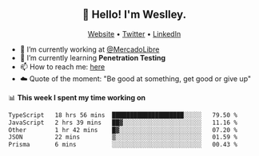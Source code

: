 <h2 align="center">👋 Hello! I'm Weslley.</h2>
<p align="center">
  <a href="http://weslleyneri.com.br">Website</a> •
  <a href="https://twitter.com/Weslley_Neri">Twitter</a> •
  <a href="https://www.linkedin.com/in/weslley-neri-3658908b">LinkedIn</a>
</p>


- 🔭 I’m currently working at [@MercadoLibre](https://github.com/mercadolibre)
- 🌱 I’m currently learning **Penetration Testing**
- 📫 How to reach me: [here](mailto:weslley39@gmail.com)
- ☁️ Quote of the moment: "Be good at something, get good or give up"

📊 **This week I spent my time working on**
<!--START_SECTION:waka-->

```txt
TypeScript   18 hrs 56 mins  ████████████████████░░░░░   79.50 %
JavaScript   2 hrs 39 mins   ██▓░░░░░░░░░░░░░░░░░░░░░░   11.16 %
Other        1 hr 42 mins    █▓░░░░░░░░░░░░░░░░░░░░░░░   07.20 %
JSON         22 mins         ▒░░░░░░░░░░░░░░░░░░░░░░░░   01.59 %
Prisma       6 mins          ░░░░░░░░░░░░░░░░░░░░░░░░░   00.43 %
```

<!--END_SECTION:waka-->

<!-- Inspired by https://github.com/gruselhaus/gruselhaus -->